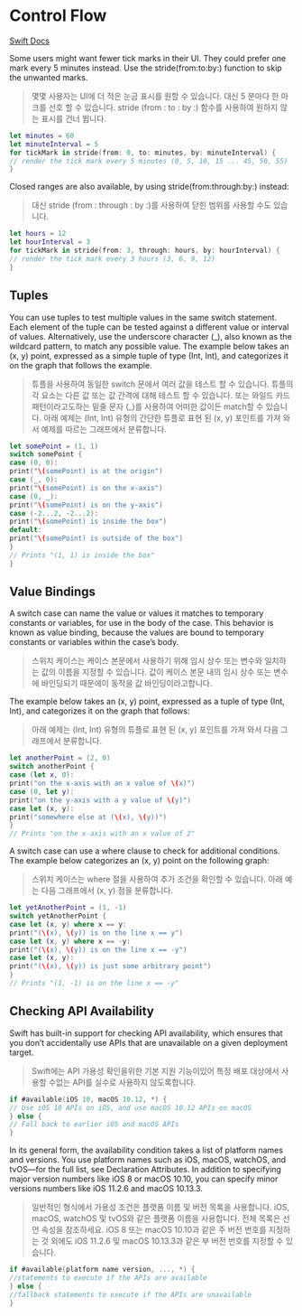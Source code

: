 # Control Flow  

[Swift Docs](https://docs.swift.org/swift-book/LanguageGuide/ControlFlow.html)

Some users might want fewer tick marks in their UI. They could prefer one mark every 5 minutes instead. Use the stride(from:to:by:) function to skip the unwanted marks.  
> 몇몇 사용자는 UI에 더 적은 눈금 표시를 원할 수 있습니다. 대신 5 분마다 한 마크를 선호 할 수 있습니다. stride (from : to : by :) 함수를 사용하여 원하지 않는 표시를 건너 뜁니다.  

```swift
let minutes = 60
let minuteInterval = 5
for tickMark in stride(from: 0, to: minutes, by: minuteInterval) {
// render the tick mark every 5 minutes (0, 5, 10, 15 ... 45, 50, 55)
}
```  

Closed ranges are also available, by using stride(from:through:by:) instead:  
> 대신 stride (from : through : by :)를 사용하여 닫힌 범위를 사용할 수도 있습니다.  

```swift
let hours = 12
let hourInterval = 3
for tickMark in stride(from: 3, through: hours, by: hourInterval) {
// render the tick mark every 3 hours (3, 6, 9, 12)
}
```

## Tuples

You can use tuples to test multiple values in the same switch statement. Each element of the tuple can be tested against a different value or interval of values. Alternatively, use the underscore character (_), also known as the wildcard pattern, to match any possible value.
The example below takes an (x, y) point, expressed as a simple tuple of type (Int, Int), and categorizes it on the graph that follows the example.

> 튜플을 사용하여 동일한 switch 문에서 여러 값을 테스트 할 수 있습니다. 튜플의 각 요소는 다른 값 또는 값 간격에 대해 테스트 할 수 있습니다. 또는 와일드 카드 패턴이라고도하는 밑줄 문자 (_)를 사용하여 어떠한 값이든 match할 수 있습니다. 아래 예제는 (Int, Int) 유형의 간단한 튜플로 표현 된 (x, y) 포인트를 가져 와서 예제를 따르는 그래프에서 분류합니다.

```swift
let somePoint = (1, 1)
switch somePoint {
case (0, 0):
print("\(somePoint) is at the origin")
case (_, 0):
print("\(somePoint) is on the x-axis")
case (0, _):
print("\(somePoint) is on the y-axis")
case (-2...2, -2...2):
print("\(somePoint) is inside the box")
default:
print("\(somePoint) is outside of the box")
}
// Prints "(1, 1) is inside the box"
}
```

## Value Bindings

A switch case can name the value or values it matches to temporary constants or variables, for use in the body of the case. This behavior is known as value binding, because the values are bound to temporary constants or variables within the case’s body.  
> 스위치 케이스는 케이스 본문에서 사용하기 위해 임시 상수 또는 변수와 일치하는 값의 이름을 지정할 수 있습니다. 값이 케이스 본문 내의 임시 상수 또는 변수에 바인딩되기 때문에이 동작을 값 바인딩이라고합니다.

The example below takes an (x, y) point, expressed as a tuple of type (Int, Int), and categorizes it on the graph that follows:
> 아래 예제는 (Int, Int) 유형의 튜플로 표현 된 (x, y) 포인트를 가져 와서 다음 그래프에서 분류합니다.

```swift
let anotherPoint = (2, 0)
switch anotherPoint {
case (let x, 0):
print("on the x-axis with an x value of \(x)")
case (0, let y):
print("on the y-axis with a y value of \(y)")
case let (x, y):
print("somewhere else at (\(x), \(y))")
}
// Prints "on the x-axis with an x value of 2"
```

A switch case can use a where clause to check for additional conditions. The example below categorizes an (x, y) point on the following graph:  
> 스위치 케이스는 where 절을 사용하여 추가 조건을 확인할 수 있습니다. 아래 예는 다음 그래프에서 (x, y) 점을 분류합니다.

```swift
let yetAnotherPoint = (1, -1)
switch yetAnotherPoint {
case let (x, y) where x == y:
print("(\(x), \(y)) is on the line x == y")
case let (x, y) where x == -y:
print("(\(x), \(y)) is on the line x == -y")
case let (x, y):
print("(\(x), \(y)) is just some arbitrary point")
}
// Prints "(1, -1) is on the line x == -y"
```

## Checking API Availability

Swift has built-in support for checking API availability, which ensures that you don’t accidentally use APIs that are unavailable on a given deployment target.
> Swift에는 API 가용성 확인을위한 기본 지원 기능이있어 특정 배포 대상에서 사용할 수없는 API를 실수로 사용하지 않도록합니다.

```swift
if #available(iOS 10, macOS 10.12, *) {
// Use iOS 10 APIs on iOS, and use macOS 10.12 APIs on macOS
} else {
// Fall back to earlier iOS and macOS APIs
}
```

In its general form, the availability condition takes a list of platform names and versions. You use platform names such as iOS, macOS, watchOS, and tvOS—for the full list, see Declaration Attributes. In addition to specifying major version numbers like iOS 8 or macOS 10.10, you can specify minor versions numbers like iOS 11.2.6 and macOS 10.13.3.  

> 일반적인 형식에서 가용성 조건은 플랫폼 이름 및 버전 목록을 사용합니다. iOS, macOS, watchOS 및 tvOS와 같은 플랫폼 이름을 사용합니다. 전체 목록은 선언 속성을 참조하세요. iOS 8 또는 macOS 10.10과 같은 주 버전 번호를 지정하는 것 외에도 iOS 11.2.6 및 macOS 10.13.3과 같은 부 버전 번호를 지정할 수 있습니다.

```swift
if #available(platform name version, ..., *) {
//statements to execute if the APIs are available
} else {
//fallback statements to execute if the APIs are unavailable
}
```

